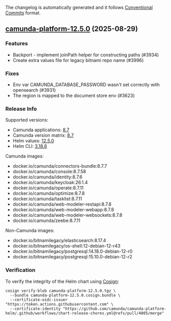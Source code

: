 The changelog is automatically generated and it follows [Conventional Commits](https://www.conventionalcommits.org/en/v1.0.0/) format.

## [camunda-platform-12.5.0](https://github.com/camunda/camunda-platform-helm/releases/tag/camunda-platform-12.5.0) (2025-08-29)

### Features

- Backport - implement joinPath helper for constructing paths (#3934)
- Create extra values file for legacy bitnami repo name (#3996)

### Fixes

- Env var CAMUNDA_DATABASE_PASSWORD wasn't set correctly with opensearch (#3931)
- The region is mapped to the document store env (#3623)

<!-- generated by git-cliff -->
### Release Info

Supported versions:

- Camunda applications: [8.7](https://github.com/camunda/camunda/releases?q=tag%3A8.7&expanded=true)
- Camunda version matrix: [8.7](https://helm.camunda.io/camunda-platform/version-matrix/camunda-8.7)
- Helm values: [12.5.0](https://artifacthub.io/packages/helm/camunda/camunda-platform/12.5.0#parameters)
- Helm CLI: [3.18.6](https://github.com/helm/helm/releases/tag/v3.18.6)

Camunda images:

- docker.io/camunda/connectors-bundle:8.7.7
- docker.io/camunda/console:8.7.58
- docker.io/camunda/identity:8.7.6
- docker.io/camunda/keycloak:26.1.4
- docker.io/camunda/operate:8.7.11
- docker.io/camunda/optimize:8.7.8
- docker.io/camunda/tasklist:8.7.11
- docker.io/camunda/web-modeler-restapi:8.7.8
- docker.io/camunda/web-modeler-webapp:8.7.8
- docker.io/camunda/web-modeler-websockets:8.7.8
- docker.io/camunda/zeebe:8.7.11

Non-Camunda images:

- docker.io/bitnamilegacy/elasticsearch:8.17.4
- docker.io/bitnamilegacy/os-shell:12-debian-12-r43
- docker.io/bitnamilegacy/postgresql:14.18.0-debian-12-r0
- docker.io/bitnamilegacy/postgresql:15.10.0-debian-12-r2

### Verification

To verify the integrity of the Helm chart using [Cosign](https://docs.sigstore.dev/signing/quickstart/):

```shell
cosign verify-blob camunda-platform-12.5.0.tgz \
  --bundle camunda-platform-12.5.0.cosign.bundle \
  --certificate-oidc-issuer "https://token.actions.githubusercontent.com" \
  --certificate-identity "https://github.com/camunda/camunda-platform-helm/.github/workflows/chart-release-chores.yml@refs/pull/4005/merge"
```

